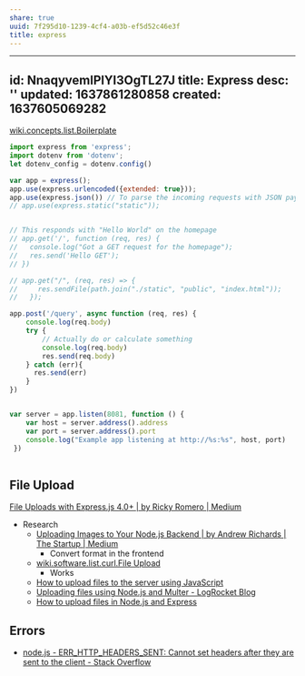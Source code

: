 ```yaml
---
share: true
uuid: 7f295d10-1239-4cf4-a03b-ef5d52c46e3f
title: express
---
```

---
id: NnaqyvemlPlYI3OgTL27J
title: Express
desc: ''
updated: 1637861280858
created: 1637605069282
---

[wiki.concepts.list.Boilerplate](/undefined)

``` javascript
import express from 'express';
import dotenv from 'dotenv';
let dotenv_config = dotenv.config()

var app = express();
app.use(express.urlencoded({extended: true}));
app.use(express.json()) // To parse the incoming requests with JSON payloads
// app.use(express.static("static"));


// This responds with "Hello World" on the homepage
// app.get('/', function (req, res) {
//   console.log("Got a GET request for the homepage");
//   res.send('Hello GET');
// })

// app.get("/", (req, res) => {
//     res.sendFile(path.join("./static", "public", "index.html"));
//   });

app.post('/query', async function (req, res) {
    console.log(req.body)
    try {
        // Actually do or calculate something
        console.log(req.body)
        res.send(req.body)
    } catch (err){
      res.send(err)
    }
})


var server = app.listen(8081, function () {
    var host = server.address().address
    var port = server.address().port
    console.log("Example app listening at http://%s:%s", host, port)
 })
 

```

## File Upload

[File Uploads with Express.js 4.0+ | by Ricky Romero | Medium](https://romerorickyio.medium.com/file-uploads-with-express-js-4-0-30ff3a60f23f)

* Research
  * [Uploading Images to Your Node.js Backend | by Andrew Richards | The Startup | Medium](https://medium.com/swlh/uploading-images-to-your-node-js-backend-978261eb0724)
    * Convert format in the frontend
  * [wiki.software.list.curl.File Upload](/undefined)
    * Works
  * [How to upload files to the server using JavaScript](https://flaviocopes.com/file-upload-using-ajax/)
  * [Uploading files using Node.js and Multer - LogRocket Blog](https://blog.logrocket.com/uploading-files-using-multer-and-node-js/)
  * [How to upload files in Node.js and Express](https://attacomsian.com/blog/uploading-files-nodejs-express)
## Errors

* [node.js - ERR_HTTP_HEADERS_SENT: Cannot set headers after they are sent to the client - Stack Overflow](https://stackoverflow.com/questions/52122272/err-http-headers-sent-cannot-set-headers-after-they-are-sent-to-the-client)